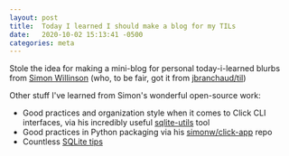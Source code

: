 ```yaml
---
layout: post
title:  Today I learned I should make a blog for my TILs
date:   2020-10-02 15:13:41 -0500
categories: meta
---
```


Stole the idea for making a mini-blog for personal today-i-learned blurbs from [Simon Willinson](https://til.simonwillison.net/) (who, to be fair, got it from [jbranchaud/til](https://github.com/jbranchaud/til))

Other stuff I've learned from Simon's wonderful open-source work:

- Good practices and organization style when it comes to Click CLI interfaces, via his incredibly useful [sqlite-utils](https://github.com/simonw/sqlite-utils) tool
- Good practices in Python packaging via his [simonw/click-app](https://github.com/simonw/click-app) repo
- Countless [SQLite tips](https://til.simonwillison.net/til/til/sqlite_text-value-is-integer-or-float.md)
